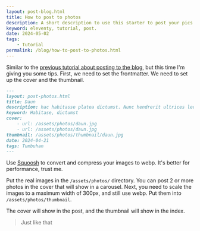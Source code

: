 ```yaml
---
layout: post-blog.html
title: How to post to photos
description: A short description to use this starter to post your pics to gallery.
keyword: eleventy, tutorial, post.
date: 2024-05-02
tags:
    - Tutorial
permalink: /blog/how-to-post-to-photos.html
---
```

Similar to the [previous tutorial about posting to the blog](/blog/how-to-post-in-blog), but this time I'm giving you some tips. First, we need to set the frontmatter. We need to set up the cover and the thumbnail.

```markdown
---
layout: post-photos.html
title: Daun
description: hac habitasse platea dictumst. Nunc hendrerit ultrices lectus, sed facilisis nisi lacinia quis.
keyword: Habitase, dictumst
cover:
    - url: /assets/photos/daun.jpg
    - url: /assets/photos/daun.jpg
thumbnail: /assets/photos/thumbnail/daun.jpg
date: 2024-04-21
tags: Tumbuhan
---
```

Use [Squoosh](https://squoosh.app/) to convert and compress your images to webp. It's better for performance, trust me.

Put the real images in the `/assets/photos/` directory. You can post 2 or more photos in the cover that will show in a carousel. Next, you need to scale the images to a maximum width of 300px, and still use webp. Put them into `/assets/photos/thumbnail`.

The cover will show in the post, and the thumbnail will show in the index.
>Just like that